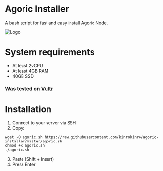 # Agoric Installer
A bash script for fast and easy install Agoric Node.

![Logo](https://raw.githubusercontent.com/kinrokinro/agoric-installer/master/agoric-installer-logo.png)

# System requirements
 * At least 2vCPU
 * At least 4GB RAM
 * 40GB SSD
 
### Was tested on [Vultr](https://www.vultr.com/?ref=8716526-6G)

# Installation
 1. Connect to your server via SSH
 2. Copy:
```
wget -O agoric.sh https://raw.githubusercontent.com/kinrokinro/agoric-installer/master/agoric.sh
chmod +x agoric.sh
./agoric.sh
```
3. Paste (Shift + Insert)
4. Press Enter
